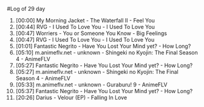 #Log of 29 day

1. [00:00] My Morning Jacket - The Waterfall II - Feel You
1. [00:44] RVG - I Used To Love You - I Used To Love You
1. [00:47] Worriers - You or Someone You Know - Big Feelings
1. [00:47] RVG - I Used To Love You - I Used To Love You
1. [01:01] Fantastic Negrito - Have You Lost Your Mind yet? - How Long?
1. [05:10] m.animeflv.net - unknown - Shingeki no Kyojin: The Final Season 4 - AnimeFLV
1. [05:27] Fantastic Negrito - Have You Lost Your Mind yet? - How Long?
1. [05:27] m.animeflv.net - unknown - Shingeki no Kyojin: The Final Season 4 - AnimeFLV
1. [05:33] m.animeflv.net - unknown - Guraburu! 9 - AnimeFLV
1. [05:37] Fantastic Negrito - Have You Lost Your Mind yet? - How Long?
1. [20:26] Darius - Velour (EP) - Falling In Love
